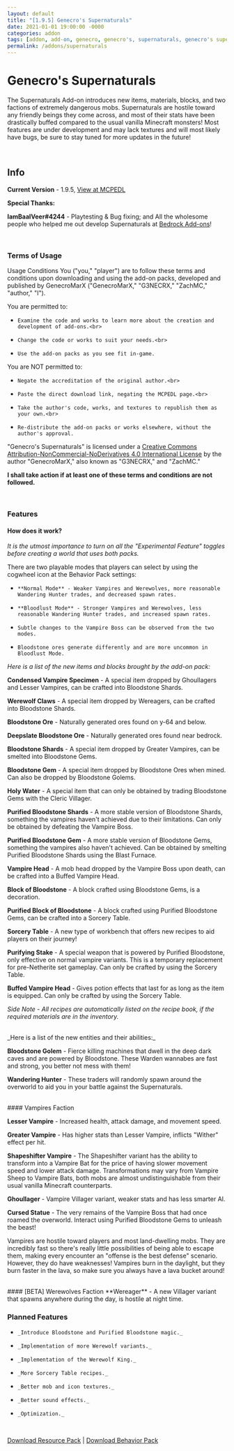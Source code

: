 ```yaml
---
layout: default
title: "[1.9.5] Genecro's Supernaturals"
date: 2021-01-01 19:00:00 -0000
categories: addon
tags: [addon, add-on, genecro, genecro's, supernaturals, genecro's supernaturals]
permalink: /addons/supernaturals
---
```

# Genecro's Supernaturals

The Supernaturals Add-on introduces new items, materials, blocks, and two factions of extremely dangerous mobs. Supernaturals are hostile toward any friendly beings they come across, and most of their stats have been drastically buffed compared to the usual vanilla Minecraft monsters! Most features are under development and may lack textures and will most likely have bugs, be sure to stay tuned for more updates in the future!

<br>

## Info

**Current Version** - 1.9.5, <a href="https://mcpedl.com/the-vampires-addon" target="_blank">View at MCPEDL</a>

**Special Thanks:**

**IamBaalVeer#4244** - Playtesting & Bug fixing; and
All the wholesome people who helped me out develop Supernaturals at [Bedrock Add-ons](https://discord.gg/HMSRWuR78w)!

<br>

### Terms of Usage

Usage Conditions
You ("you," "player") are to follow these terms and conditions upon downloading and using the add-on packs, developed and published by GenecroMarX ("GenecroMarX," "G3NECRX," "ZachMC," "author," "I").

You are permitted to:

-     Examine the code and works to learn more about the creation and development of add-ons.<br>
-     Change the code or works to suit your needs.<br>
-     Use the add-on packs as you see fit in-game.

You are NOT permitted to:

-     Negate the accreditation of the original author.<br>
-     Paste the direct download link, negating the MCPEDL page.<br>
-     Take the author's code, works, and textures to republish them as your own.<br>
-     Re-distribute the add-on packs or works elsewhere, without the author's approval.
 
"Genecro's Supernaturals" is licensed under a [Creative Commons Attribution-NonCommercial-NoDerivatives 4.0 International License](https://creativecommons.org/licenses/by-nc-nd/4.0/) by the author "GenecroMarX," also known as "G3NECRX," and "ZachMC." 
 
**I shall take action if at least one of these terms and conditions are not followed.**

<br>

### Features

#### How does it work?

_It is the utmost importance to turn on all the "Experimental Feature" toggles before creating a world that uses both packs._

There are two playable modes that players can select by using the cogwheel icon at the Behavior Pack settings:

-     **Normal Mode** - Weaker Vampires and Werewolves, more reasonable Wandering Hunter trades, and decreased spawn rates.

-     **Bloodlust Mode** - Stronger Vampires and Werewolves, less reasonable Wandering Hunter trades, and increased spawn rates.

-     Subtle changes to the Vampire Boss can be observed from the two modes.

-     Bloodstone ores generate differently and are more uncommon in Bloodlust Mode.
 

_Here is a list of the new items and blocks brought by the add-on pack:_

**Condensed Vampire Specimen** - A special item dropped by Ghoullagers and Lesser Vampires, can be crafted into Bloodstone Shards.

**Werewolf Claws** - A special item dropped by Wereagers, can be crafted into Bloodstone Shards.

**Bloodstone Ore** - Naturally generated ores found on y-64 and below.

**Deepslate Bloodstone Ore** - Naturally generated ores found near bedrock.

**Bloodstone Shards** - A special item dropped by Greater Vampires, can be smelted into Bloodstone Gems.

**Bloodstone Gem** - A special item dropped by Bloodstone Ores when mined. Can also be dropped by Bloodstone Golems.

**Holy Water** - A special item that can only be obtained by trading Bloodstone Gems with the Cleric Villager.

**Purified Bloodstone Shards** - A more stable version of Bloodstone Shards, something the vampires haven't achieved due to their limitations. Can only be obtained by defeating the Vampire Boss.

**Purified Bloodstone Gem** - A more stable version of Bloodstone Gems, something the vampires also haven't achieved. Can be obtained by smelting Purified Bloodstone Shards using the Blast Furnace.

**Vampire Head** - A mob head dropped by the Vampire Boss upon death, can be crafted into a Buffed Vampire Head.

**Block of Bloodstone** - A block crafted using Bloodstone Gems, is a decoration.

**Purified Block of Bloodstone** - A block crafted using Purified Bloodstone Gems, can be crafted into a Sorcery Table.

**Sorcery Table** - A new type of workbench that offers new recipes to aid players on their journey!

**Purifying Stake** - A special weapon that is powered by Purified Bloodstone, only effective on normal vampire variants. This is a temporary replacement for pre-Netherite set gameplay. Can only be crafted by using the Sorcery Table.

**Buffed Vampire Head** - Gives potion effects that last for as long as the item is equipped. Can only be crafted by using the Sorcery Table.

_Side Note - All recipes are automatically listed on the recipe book, if the required materials are in the inventory._

<br>
_Here is a list of the new entities and their abilities:_

**Bloodstone Golem** - Fierce killing machines that dwell in the deep dark caves and are powered by Bloodstone. These Warden wannabes are fast and strong, you better not mess with them!

**Wandering Hunter** - These traders will randomly spawn around the overworld to aid you in your battle against the Supernaturals.

<br>
#### Vampires Faction

**Lesser Vampire** - Increased health, attack damage, and movement speed.

**Greater Vampire** - Has higher stats than Lesser Vampire, inflicts "Wither" effect per hit.

**Shapeshifter Vampire** - The Shapeshifter variant has the ability to transform into a Vampire Bat for the price of having slower movement speed and lower attack damage. Transformations may vary from Vampire Sheep to Vampire Bats, both mobs are almost undistinguishable from their usual vanilla Minecraft counterparts.

**Ghoullager** - Vampire Villager variant, weaker stats and has less smarter AI.

**Cursed Statue** - The very remains of the Vampire Boss that had once roamed the overworld. Interact using Purified Bloodstone Gems to unleash the beast!
 
Vampires are hostile toward players and most land-dwelling mobs. They are incredibly fast so there's really little possibilities of being able to escape them, making every encounter an "offense is the best defense" scenario.
However, they do have weaknesses! Vampires burn in the daylight, but they burn faster in the lava, so make sure you always have a lava bucket around!

<br>
#### [BETA] Werewolves Faction
**Wereager** - A new Villager variant that spawns anywhere during the day, is hostile at night time.

<br>

### Planned Features

-     _Introduce Bloodstone and Purified Bloodstone magic._

-     _Implementation of more Werewolf variants._

-     _Implementation of the Werewolf King._

-     _More Sorcery Table recipes._

-     _Better mob and icon textures._

-     _Better sound effects._

-     _Optimization._

<br>

[Download Resource Pack](https://download1503.mediafire.com/gigarl43uhkg/gac0cuuejytmd9t/RP_Supernaturals_1-9-5.mcaddon) | [Download Behavior Pack](https://download1588.mediafire.com/xqts3xcka9zg/aimw0658xin2keq/BP_Supernaturals_1-9-5.mcaddon)
